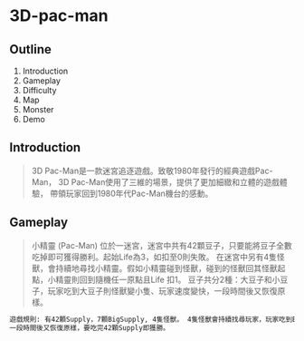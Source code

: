 # 3D-pac-man

## Outline
1. Introduction
2. Gameplay
3. Difficulty
4. Map
5. Monster
6. Demo

## Introduction
> 3D Pac-Man是一款迷宮追逐遊戲。致敬1980年發行的經典遊戲Pac-Man，
> 3D Pac-Man使用了三維的場景，提供了更加細緻和立體的遊戲體驗，
> 帶領玩家回到1980年代Pac-Man機台的感動。

## Gameplay
> 小精靈 (Pac-Man) 位於一迷宮，迷宮中共有42顆豆子，只要能將豆子全數吃掉即可獲得勝利。起始Life為3，如扣至0則失敗。
> 在迷宮中另有4隻怪獸，會持續地尋找小精靈。假如小精靈碰到怪獸，碰到的怪獸回其怪獸起點，小精靈則回到隨機任一原點且Life 扣1。
> 豆子共分2種：大豆子和小豆子，玩家吃到大豆子則怪獸變小隻、玩家速度變快，一段時間後又恢復原樣。

```sh
遊戲規則: 有42顆Supply，7顆BigSupply, 4隻怪獸。 4隻怪獸會持續找尋玩家，玩家吃到BigSupply則怪獸變小隻、玩家速度變快，
一段時間後又恢復原樣，要吃完42顆Supply即獲勝。

```

